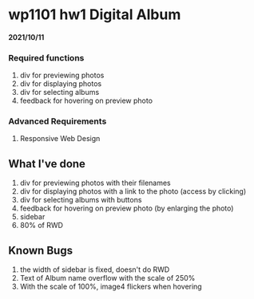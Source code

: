 # wp1101 hw1 Digital Album
#### 2021/10/11

### Required functions
1. div for previewing photos
2. div for displaying photos
3. div for selecting albums
4. feedback for hovering on preview photo

### Advanced Requirements
1. Responsive Web Design

## What I've done
1. div for previewing photos with their filenames
2. div for displaying photos with a link to the photo (access by clicking)
3. div for selecting albums with buttons
4. feedback for hovering on preview photo (by enlarging the photo)
5. sidebar
6. 80% of RWD

## Known Bugs
1. the width of sidebar is fixed, doesn't do RWD
2. Text of Album name overflow with the scale of 250%
3. With the scale of 100%, image4 flickers when hovering
